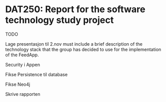 # DAT250: Report for the software technology study project

TODO

Lage presentasjon til 2.nov 
must include a brief description of the technology stack that the group has decided to use for the implementation of the FeedApp.

Security i Appen

Fikse Persistence til database

Fikse Neo4j

Skrive rapporten







